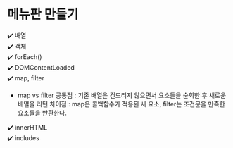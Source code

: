 # 메뉴판 만들기

✔️ 배열  
✔️ 객체  
✔️ forEach()  
✔️ DOMContentLoaded  
✔️ map, filter  
- map vs filter
공통점 : 기존 배열은 건드리지 않으면서 요소들을 순회한 후 새로운 배열을 리턴
차이점 : map은 콜백함수가 적용된 새 요소, filter는 조건문을 만족한 요소들을 반환한다.  

✔️ innerHTML  
✔️ includes